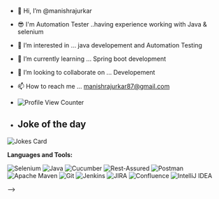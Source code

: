 - 👋 Hi, I’m @manishrajurkar
- 😎 I'm Automation Tester ..having experience working with Java & selenium
- 👀 I’m interested in ... java developement and Automation Testing
- 🌱 I’m currently learning ... Spring boot development
- 💞️ I’m looking to collaborate on ... Developement 
- 📫 How to reach me ... manishrajurkar87@gmail.com
- ![Profile View Counter](https://komarev.com/ghpvc/?username=manishrajurkar)

- ## Joke of the day
![Jokes Card](https://readme-jokes.vercel.app/api)

**Languages and Tools:**

![Selenium](https://img.shields.io/badge/selenium%20-CB02A.svg?&style=for-the-badge&logo=Selenium&logoColor=white)
![Java](https://img.shields.io/badge/-Java-%23007396?&style=for-the-badge&logo=Java&logoColor=white)
![Cucumber](https://img.shields.io/badge/-Cucumber-brightgreen?logo=cucumber&logoColor=white&style=for-the-badge)
![Rest-Assured](https://img.shields.io/badge/-Rest%20Assured-4BA82E?&style=for-the-badge&logo=Java&logoColor=white)
![Postman](https://img.shields.io/badge/-Postman-%23FF6C37?&style=for-the-badge&logo=Postman&logoColor=white)
![Apache Maven](https://img.shields.io/badge/Apache%20Maven-C71A36.svg?&style=for-the-badge&logo=Apache%20Maven&logoColor=white)
![Git](https://img.shields.io/badge/git%20-%23F05032.svg?&style=for-the-badge&logo=git&logoColor=white)
![Jenkins](https://img.shields.io/badge/-Jenkins-%23D24939?&style=for-the-badge&logo=Jenkins&logoColor=white)
![JIRA](https://img.shields.io/badge/-JIRA-%230052CC?&style=for-the-badge&logo=JIRA&logoColor=white)
![Confluence](https://img.shields.io/badge/-Confluence-%230052CC?&style=for-the-badge&logo=confluence&logoColor=white)
![IntelliJ IDEA](https://img.shields.io/badge/-IntelliJ%20IDEA-%23000000?&style=for-the-badge&logo=IntelliJ%20IDEA&logoColor=white)

-->

<!---
manishrajurkar87/manishrajurkar87 is a ✨ special ✨ repository because its `README.md` (this file) appears on your GitHub profile.
You can click the Preview link to take a look at your changes.
--->
